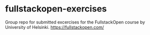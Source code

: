 # fullstackopen-exercises
Group repo for submitted excercises for the FullstackOpen course by University of Helsinki. https://fullstackopen.com/
